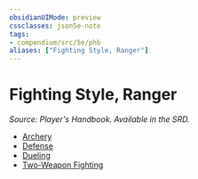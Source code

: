 ```yaml
---
obsidianUIMode: preview
cssclasses: json5e-note
tags:
- compendium/src/5e/phb
aliases: ["Fighting Style, Ranger"]
---
```

# Fighting Style, Ranger
*Source: Player's Handbook. Available in the SRD.* 

- [Archery](compendium/optional-features/archery.md)
- [Defense](compendium/optional-features/defense.md)
- [Dueling](compendium/optional-features/dueling.md)
- [Two-Weapon Fighting](compendium/optional-features/two-weapon-fighting.md)